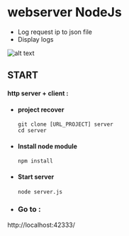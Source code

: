 # webserver NodeJs 
- Log request ip to json file
- Display logs

![alt text](https://github.com/Roiseuxquentin/webserverNode/blob/master/readmeIMG.png)

 ## START
 #### http server + client :
- #### project recover 
    ```
    git clone [URL_PROJECT] server
    cd server
    ```
- #### Install node module 
    ```
    npm install 
    ```
- #### Start server
    ``` 
    node server.js 
    ```

- ### Go to :
http://localhost:42333/
